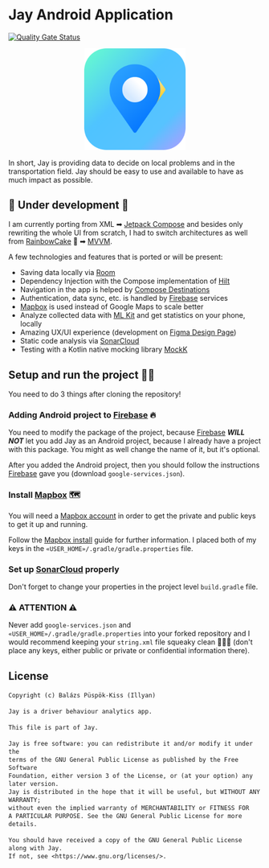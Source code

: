 # Jay Android Application

[![Quality Gate Status](https://sonarcloud.io/api/project_badges/measure?project=HLCaptain_jay-android&metric=alert_status)](https://sonarcloud.io/summary/new_code?id=HLCaptain_jay-android)

<p align="center">
<img alt="Jay app's icon" src="assets/JayIcon.png" width="40%"/>
</p>

In short, Jay is providing data to decide on local problems and in the transportation field. Jay should be easy to use and available to have as much impact as possible.

## 🚧 Under development 🚧

I am currently porting from XML ➡ [Jetpack Compose] and besides only rewriting the whole UI from scratch, I had to switch architectures as well from [RainbowCake] 🎂 ➡ [MVVM].

A few technologies and features that is ported or will be present:

- Saving data locally via [Room]
- Dependency Injection with the Compose implementation of [Hilt]
- Navigation in the app is helped by [Compose Destinations]
- Authentication, data sync, etc. is handled by [Firebase] services
- [Mapbox] is used instead of Google Maps to scale better
- Analyze collected data with [ML Kit] and get statistics on your phone, locally
- Amazing UX/UI experience (development on [Figma Design Page])
- Static code analysis via [SonarCloud]
- Testing with a Kotlin native mocking library [MockK]

## Setup and run the project 🏃💨

You need to do 3 things after cloning the repository!

### Adding Android project to [Firebase] 🔥

You need to modify the package of the project, because [Firebase] ***WILL NOT*** let you add Jay as an Android project, because I already have a project with this package. You might as well change the name of it, but it's optional.

After you added the Android project, then you should follow the instructions [Firebase] gave you (download `google-services.json`).

### Install [Mapbox] 🗺

You will need a [Mapbox account] in order to get the private and public keys to get it up and running.

Follow the [Mapbox install] guide for further information. I placed both of my keys in the `«USER_HOME»/.gradle/gradle.properties` file.

### Set up [SonarCloud] properly

Don't forget to change your properties in the project
level `build.gradle` file.

### ⚠ ATTENTION ⚠

Never add `google-services.json` and `«USER_HOME»/.gradle/gradle.properties` into your forked repository and I would recommend keeping your `string.xml` file squeaky clean 🧹🧽🧼 (don't place any keys, either public or private or confidential information there).

## License

```text
Copyright (c) Balázs Püspök-Kiss (Illyan)

Jay is a driver behaviour analytics app.

This file is part of Jay.

Jay is free software: you can redistribute it and/or modify it under the
terms of the GNU General Public License as published by the Free Software
Foundation, either version 3 of the License, or (at your option) any later version.
Jay is distributed in the hope that it will be useful, but WITHOUT ANY WARRANTY;
without even the implied warranty of MERCHANTABILITY or FITNESS FOR
A PARTICULAR PURPOSE. See the GNU General Public License for more details.

You should have received a copy of the GNU General Public License along with Jay.
If not, see <https://www.gnu.org/licenses/>.
```

[Jetpack Compose]: https://developer.android.com/jetpack/compose

[Room]: https://developer.android.com/jetpack/androidx/releases/room

[Hilt]: https://dagger.dev/hilt/

[Compose Destinations]: https://composedestinations.rafaelcosta.xyz/

[Firebase]: https://firebase.google.com/

[Mapbox]: https://www.mapbox.com/

[ML Kit]: https://developers.google.com/ml-kit

[Figma Design Page]: https://www.figma.com/file/LH7PNtnsibnbDGnAGgTQz0

[SonarCloud]: https://sonarcloud.io/

[MockK]: https://mockk.io/

[RainbowCake]: https://rainbowcake.dev/

[MVVM]: https://developer.android.com/topic/architecture

[Mapbox Install]: https://docs.mapbox.com/android/maps/guides/install/

[Mapbox Account]: https://account.mapbox.com/auth/signup/
